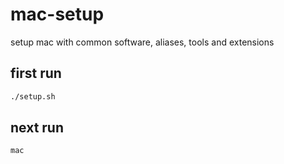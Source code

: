 # mac-setup

setup mac with common software, aliases, tools and extensions

## first run

```bash
./setup.sh
```

## next run

```bash
mac
```